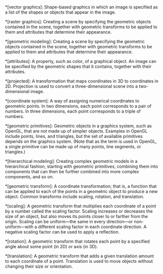 *[vector graphics]: Shape-based graphics in which an image is specified as a list of the shapes or objects that appear in the image.

*[raster graphics]: Creating a scene by specifying the geometric objects contained in the scene, together with geometric transforms to be applied to them and attributes that determine their appearance.

*[geometric modeling]: Creating a scene by specifying the geometric objects contained in the scene, together with geometric transforms to be applied to them and attributes that determine their appearance.

*[attributes]: A property, such as color, of a graphical object. An image can be specified by the geometric shapes that it contains, together with their attributes.

*[projected]: A transformation that maps coordinates in 3D to coordinates in 2D. Projection is used to convert a three-dimensional scene into a two-dimensional image.

*[coordinate system]: A way of assigning numerical coordinates to geometric points. In two dimensions, each point corresponds to a pair of numbers. In three dimensions, each point corresponds to a triple of numbers.

*[geometric primitives]: Geometric objects in a graphics system, such as OpenGL, that are not made up of simpler objects. Examples in OpenGL include points, lines, and triangles, but the set of available primitives depends on the graphics system. (Note that as the term is used in OpenGL, a single primitive can be made up of many points, line segments, or triangles.)

*[hierarchical modeling]: Creating complex geometric models in a hierarchical fashion, starting with geometric primitives, combining them into components that can then be further combined into more complex components, and so on.

*[geometric transform]: A coordinate transformation; that is, a function that can be applied to each of the points in a geometric object to produce a new object. Common transforms include scaling, rotation, and translation.

*[scaling]: A geometric transform that multiplies each coordinate of a point by a number called the scaling factor. Scaling increases or decreases the size of an object, but also moves its points closer to or farther from the origin. Scaling can be uniform—the same in every direction—or non-uniform—with a different scaling factor in each coordinate direction. A negative scaling factor can be used to apply a reflection.

*[rotation]: A geometric transform that rotates each point by a specified angle about some point (in 2D) or axis (in 3D).

*[translation]: A geometric transform that adds a given translation amount to each coordinate of a point. Translation is used to move objects without changing their size or orientation.
